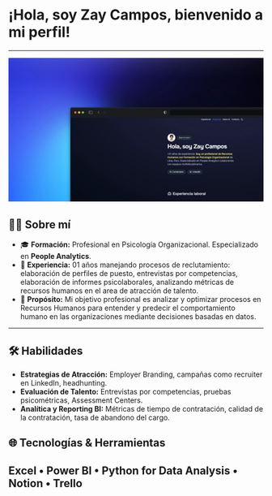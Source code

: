 # ¡Hola, soy **Zay Campos**, bienvenido a mi perfil!

---
[![Portfolio](https://raw.githubusercontent.com/zcampr/portfolio-psy/refs/heads/main/public/portfolio.webp)](https://iridescent-bavarois-0f8a8f.netlify.app/)


## 🙋‍♀️ Sobre mí

- 🎓 **Formación:** Profesional en Psicología Organizacional. Especializado en **People Analytics**.
- 💼 **Experiencia:** 01 años manejando procesos de reclutamiento: elaboración de perfiles de puesto, entrevistas por competencias, elaboración de informes psicolaborales, analizando métricas de recursos humanos en el area de atracción de talento.
- 🚀 **Propósito:** Mi objetivo profesional es analizar y optimizar procesos en Recursos Humanos para entender y predecir el comportamiento humano en las organizaciones mediante decisiones basadas en datos.

---

## 🛠 Habilidades

- **Estrategias de Atracción:** Employer Branding, campañas como recruiter en LinkedIn, headhunting.
- **Evaluación de Talento:** Entrevistas por competencias, pruebas psicométricas, Assessment Centers.  
- **Analítica y Reporting BI:** Métricas de tiempo de contratación, calidad de la contratación, tasa de abandono del cargo.

## 🌐 Tecnologías & Herramientas

Excel • Power BI • Python for Data Analysis • Notion • Trello
---
